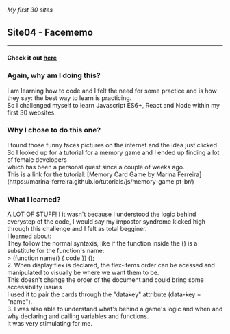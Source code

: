 ###### My first 30 sites
## Site04 - Facememo

__________________________________________________________________________________

#### Check it out [here](http://www.yvesalazar.com/projects/90sites/site04_facememo/index.html)

### Again, why am I doing this?
<p> I am learning how to code and I felt the need for some practice and is how they say: the best way to learn is practicing. <br>
So I challenged myself to learn Javascript ES6+, React and Node within my first 30 websites. </p>

### Why I chose to do this one?
<p> I found those funny faces pictures on the internet and the idea just clicked. <br>
So I looked up for a tutorial for a memory game and I ended up finding a lot of female developers <br>
which has been a personal quest since a couple of weeks ago. <br>
This is a link for the tutorial: [Memory Card Game by Marina Ferreira](https://marina-ferreira.github.io/tutorials/js/memory-game.pt-br/)</p>

### What I learned?
<p> A LOT OF STUFF!
I it wasn't because I understood the logic behind everystep of the code, I would say my impostor syndrome kicked high <br>
through this challenge and I felt as total begginer. <br>
I learned about: <br
1. IIFE (Immediately Invoked Function Expression) wich are functions that are executed as they're declared. <br>
They follow the normal syntaxis, like if the function inside the () is a substitute for the function's name: <br>
> (function name() { code }) (); <br>
2. When display:flex is declared, the flex-items order can be acessed and manipulated to visually be where we want them to be. <br>
This doesn't change the order of the document and could bring some accessibility issues <br>
I used it to pair the cards through the "datakey" attribute (data-key = "name"). <br>
3. I was also able to understand what's behind a game's logic and when and why declaring and calling variables and functions. <br>
It was very stimulating for me. 
</p>  
